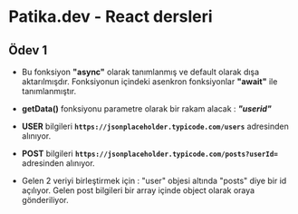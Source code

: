 # Patika.dev - React dersleri
## Ödev 1

*  Bu fonksiyon **"async"** olarak tanımlanmış ve default olarak dışa aktarılmışdır. Fonksiyonun içindeki asenkron fonksiyonlar **"await"** ile tanımlanmıştır.
* **getData()** fonksiyonu parametre olarak bir rakam alacak : ***"userid"***

* **USER** bilgileri **```https://jsonplaceholder.typicode.com/users```** adresinden alınıyor.

* **POST** bilgileri **```https://jsonplaceholder.typicode.com/posts?userId=```** adresinden alınıyor.

* Gelen 2 veriyi birleştirmek için : "user" objesi altında "posts" diye bir id açılıyor. Gelen post bilgileri bir array içinde object olarak oraya gönderiliyor.